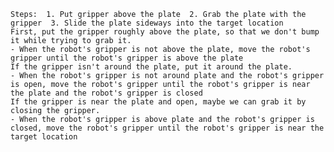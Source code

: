 
    Steps:  1. Put gripper above the plate  2. Grab the plate with the gripper  3. Slide the plate sideways into the target location
    First, put the gripper roughly above the plate, so that we don't bump it while trying to grab it.
    - When the robot's gripper is not above the plate, move the robot's gripper until the robot's gripper is above the plate
    If the gripper isn't around the plate, put it around the plate.
    - When the robot's gripper is not around plate and the robot's gripper is open, move the robot's gripper until the robot's gripper is near the plate and the robot's gripper is closed
    If the gripper is near the plate and open, maybe we can grab it by closing the gripper.
    - When the robot's gripper is above plate and the robot's gripper is closed, move the robot's gripper until the robot's gripper is near the target location